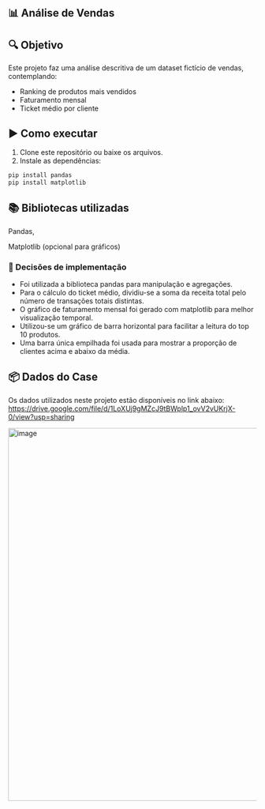 ## 📊 Análise de Vendas

## 🔍 Objetivo
Este projeto faz uma análise descritiva de um dataset fictício de vendas, contemplando:
- Ranking de produtos mais vendidos  
- Faturamento mensal  
- Ticket médio por cliente  

## ▶️ Como executar
1. Clone este repositório ou baixe os arquivos.  
2. Instale as dependências:  

```bash
pip install pandas
pip install matplotlib
```

## 📚 Bibliotecas utilizadas

Pandas,

Matplotlib (opcional para gráficos)

### 🧠 Decisões de implementação

- Foi utilizada a biblioteca pandas para manipulação e agregações.
- Para o cálculo do ticket médio, dividiu-se a soma da receita total pelo número de transações totais distintas.
- O gráfico de faturamento mensal foi gerado com matplotlib para melhor visualização temporal.
- Utilizou-se um gráfico de barra horizontal para facilitar a leitura do top 10 produtos.
- Uma barra única empilhada foi usada para mostrar a proporção de clientes acima e abaixo da média.

## 📦 Dados do Case
Os dados utilizados neste projeto estão disponíveis no link abaixo:
https://drive.google.com/file/d/1LoXUj9gMZcJ9tBWplp1_ovV2vUKrjX-0/view?usp=sharing

<img width="1393" height="755" alt="image" src="https://github.com/user-attachments/assets/1ff1aa91-dde5-4767-97ab-994aa15dd2a7" />
